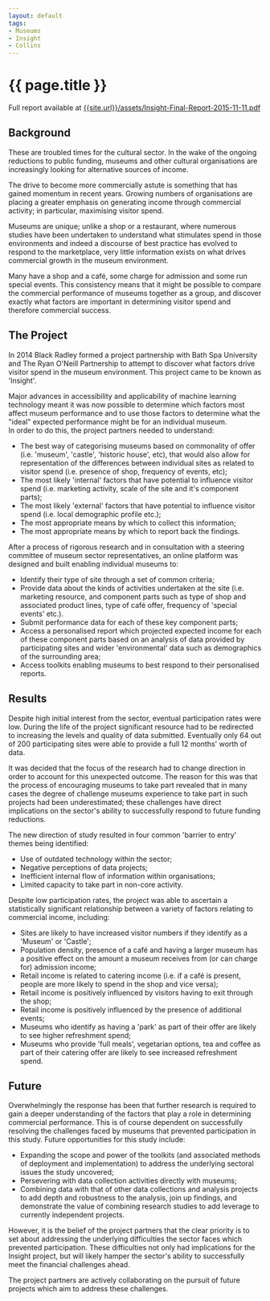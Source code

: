 ```yaml
---
layout: default
tags:
- Museums
- Insight
- Collins
---
```

# {{ page.title }}

Full report available at [{{site.url}}/assets/Insight-Final-Report-2015-11-11.pdf](/assets/Insight-Final-Report-2015-11-11.pdf)

## Background

These are troubled times for the cultural sector. In the wake of the ongoing reductions to public funding, museums and other cultural organisations are increasingly looking for alternative sources of income. 

The drive to become more commercially astute is something that has gained momentum in recent years. Growing numbers of organisations are placing a greater emphasis on generating income through commercial activity; in particular, maximising visitor spend. 

Museums are unique; unlike a shop or a restaurant, where numerous studies have been undertaken to understand what stimulates spend in those environments and indeed a discourse of best practice has evolved to respond to the marketplace, very little information exists on what drives commercial growth in the museum environment.

Many have a shop and a café, some charge for admission and some run special events.  This consistency means that it might be possible to compare the commercial performance of museums together as a group, and discover exactly what factors are important in determining visitor spend and therefore commercial success.

## The Project

In 2014 Black Radley formed a project partnership with Bath Spa University and The Ryan O'Neill Partnership to attempt to discover what factors drive visitor spend in the museum environment. This project came to be known as 'Insight'. 

Major advances in accessibility and applicability of machine learning technology meant it was now possible to determine which factors most affect museum performance and to use those factors to determine what the "ideal" expected performance might be for an individual museum.  
In order to do this, the project partners needed to understand:

* The best way of categorising museums based on commonality of offer (i.e. 'museum', 'castle', 'historic house', etc), that would also allow for representation of the differences  between individual sites as related to visitor spend (i.e. presence of shop, frequency of events, etc);
* The most likely 'internal' factors that have potential to influence visitor spend (i.e. marketing activity, scale of the site and it's component parts);
* The most likely 'external' factors that have potential to influence visitor spend (i.e. local demographic profile etc.);
* The most appropriate means by which to collect this information;
* The most appropriate means by which to report back the findings.

After a process of rigorous research and in consultation with a steering committee of museum sector representatives, an online platform was designed and built enabling individual museums to:

* Identify their type of site through a set of common criteria;
* Provide data about the kinds of activities undertaken at the site (i.e. marketing resource, and component parts such as type of shop and associated product lines, type of café offer, frequency of 'special events' etc.). 
* Submit performance data for each of these key component parts;
* Access a personalised report which projected expected income for each of these component parts based on an analysis of data provided by participating sites and wider 'environmental' data such as demographics of the surrounding area;
* Access toolkits enabling museums to best respond to their personalised reports. 

## Results

Despite high initial interest from the sector, eventual participation rates were low. During the life of the project significant resource had to be redirected to increasing the levels and quality of data submitted. Eventually only 64 out of 200 participating sites were able to provide a full 12 months' worth of data. 

It was decided that the focus of the research had to change direction in order to account for this unexpected outcome. The reason for this was that the process of encouraging museums to take part revealed that in many cases the degree of challenge museums experience to take part in such projects had been underestimated; these challenges have direct implications on the sector's ability to successfully respond to future funding reductions. 

The new direction of study resulted in four common 'barrier to entry' themes being identified:

* Use of outdated technology within the sector;
* Negative perceptions of data projects;
* Inefficient internal flow of information within organisations;
* Limited capacity to take part in non-core activity. 

Despite low participation rates, the project was able to ascertain a statistically significant relationship between a variety of factors relating to commercial income, including:

* Sites are likely to have increased visitor numbers if they identify as a 'Museum' or 'Castle';
* Population density, presence of a café and having a larger museum has a positive effect on the amount a museum receives from (or can charge for) admission income;
* Retail income is related to catering income (i.e. if a café is present, people are more likely to spend in the shop and vice versa); 
* Retail income is positively influenced by visitors having to exit through the shop;
* Retail income is positively influenced by the presence of additional events;
* Museums who identify as having a 'park' as part of their offer are likely to see higher refreshment spend;
* Museums who provide 'full meals', vegetarian options, tea and coffee as part of their catering offer are likely to see increased refreshment spend.

## Future

Overwhelmingly the response has been that further research is required to gain a deeper understanding of the factors that play a role in determining commercial performance. This is of course dependent on successfully resolving the challenges faced by museums that prevented participation in this study. Future opportunities for this study include:

* Expanding the scope and power of the toolkits (and associated methods of deployment and implementation) to address the underlying sectoral issues the study uncovered;
* Persevering with data collection activities directly with museums;
* Combining data with that of other data collections and analysis projects to add depth and robustness to the analysis, join up findings, and demonstrate the value of combining research studies to add leverage to currently independent projects. 

However, it is the belief of the project partners that the clear priority is to set about addressing the underlying difficulties the sector faces which prevented participation. These difficulties not only had implications for the Insight project, but will likely hamper the sector's ability to successfully meet the financial challenges ahead. 

The project partners are actively collaborating on the pursuit of future projects which aim to address these challenges. 
